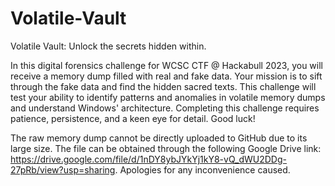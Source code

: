 # Volatile-Vault
Volatile Vault: Unlock the secrets hidden within.

In this digital forensics challenge for WCSC CTF @ Hackabull 2023, you will receive a memory dump filled with real and fake data. Your mission is to sift through the fake data and find the hidden sacred texts. This challenge will test your ability to identify patterns and anomalies in volatile memory dumps and understand Windows' architecture. Completing this challenge requires patience, persistence, and a keen eye for detail. Good luck!

The raw memory dump cannot be directly uploaded to GitHub due to its large size. The file can be obtained through the following Google Drive link: https://drive.google.com/file/d/1nDY8ybJYkYj1kY8-vQ_dWU2DDg-27pRb/view?usp=sharing. Apologies for any inconvenience caused.

